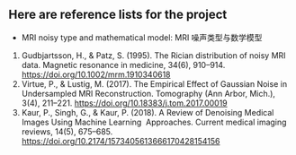 ## Here are reference lists for the project
* MRI noisy type and mathematical model: MRI 噪声类型与数学模型

1. Gudbjartsson, H., & Patz, S. (1995). The Rician distribution of noisy MRI data. Magnetic resonance in medicine, 34(6), 910–914. https://doi.org/10.1002/mrm.1910340618
2. Virtue, P., & Lustig, M. (2017). The Empirical Effect of Gaussian Noise in Undersampled MRI Reconstruction. Tomography (Ann Arbor, Mich.), 3(4), 211–221. https://doi.org/10.18383/j.tom.2017.00019
3. Kaur, P., Singh, G., & Kaur, P. (2018). A Review of Denoising Medical Images Using Machine Learning  Approaches. Current medical imaging reviews, 14(5), 675–685. https://doi.org/10.2174/1573405613666170428154156
